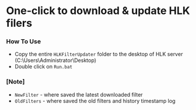 # One-click to download & update HLK filers


### How To Use
+ Copy the entire `HLKFilterUpdater` folder to the desktop of HLK server (C:\Users\Administrator\Desktop)
+ Double click on `Run.bat`


### [Note]
 - `NewFilter`  - where saved the latest downloaded filter
 - `OldFilters` - where saved the old filters and history timestamp log
